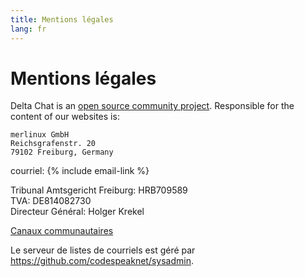 ```yaml
---
title: Mentions légales
lang: fr
---
```


# Mentions légales

Delta Chat is an [open source community project](https://github.com/deltachat). Responsible for the content of our websites is:

    merlinux GmbH
    Reichsgrafenstr. 20
    79102 Freiburg, Germany

courriel: {% include email-link %}

Tribunal Amtsgericht Freiburg: HRB709589  
TVA: DE814082730  
Directeur Général: Holger Krekel

[Canaux communautaires](contribute)

Le serveur de listes de courriels est géré par <https://github.com/codespeaknet/sysadmin>.
